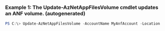 ### Example 1: The Update-AzNetAppFilesVolume cmdlet updates an ANF volume. (autogenerated)
```powershell
PS C:\> Update-AzNetAppFilesVolume -AccountName MyAnfAccount -Location westus -Name MyAnfVolume -PoolName MyAnfPool -ResourceGroupName MyRG -UsageThreshold Size
```

